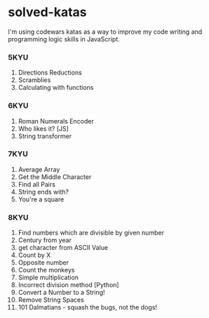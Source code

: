 # solved-katas
I'm using codewars katas as a way to improve my code writing and programming logic skills in JavaScript. 

### 5KYU
1. Directions Reductions
2. Scramblies
3. Calculating with functions

### 6KYU
1. Roman Numerals Encoder
2. Who likes it? [JS]
3. String transformer


### 7KYU
1. Average Array
2. Get the Middle Character
3. Find all Pairs
4. String ends with?
5. You're a square

### 8KYU
1. Find numbers which are divisible by given number
2. Century from year
3. get character from ASCII Value
4. Count by X
5. Opposite number
6. Count the monkeys
7. Simple multiplication
8. Incorrect division method [Python]
9. Convert a Number to a String!
10. Remove String Spaces
11. 101 Dalmatians - squash the bugs, not the dogs!




